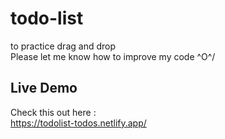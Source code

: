 # todo-list
to practice drag and drop <br />
Please let me know how to improve my code \^O^/


## Live Demo

Check this out here : <br />
https://todolist-todos.netlify.app/
